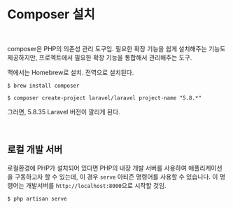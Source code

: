# Composer 설치

<br/>

composer은 PHP의 의존성 관리 도구임. 필요한 확장 기능을 쉽게 설치해주는 기능도 제공하지만, 프로젝트에서 필요한 확장 기능을 통합해서 관리해주는 도구.

맥에서는 Homebrew로 설치. 전역으로 설치된다.

```shell
$ brew install composer
```

```shell
$ composer create-project laravel/laravel project-name "5.8.*"
```

그러면, 5.8.35 Laravel 버전이 깔리게 된다.

<br/>

## 로컬 개발 서버

로컬환경에 PHP가 설치되어 있다면 PHP의 내장 개발 서버를 사용하여 애플리케이션을 구동하고자 할 수 있는데, 이 경우 `serve` 아티즌 명령어를 사용할 수 있습니다. 이 명령어는 개발서버를 `http://localhost:8000`으로 시작할 것임.

```shell
$ php artisan serve
```
